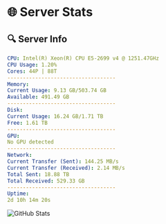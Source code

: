 # 🌐 Server Stats
## 🔍 Server Info
```yaml
CPU: Intel(R) Xeon(R) CPU E5-2699 v4 @ 1251.47GHz
CPU Usage: 1.20%
Cores: 44P | 88T
-----------------------------------
Memory:
Current Usage: 9.13 GB/503.74 GB
Available: 491.49 GB
-----------------------------------
Disk:
Current Usage: 16.24 GB/1.71 TB
Free: 1.61 TB
-----------------------------------
GPU:
No GPU detected
-----------------------------------
Network:
Current Transfer (Sent): 144.25 MB/s
Current Transfer (Received): 2.14 MB/s
Total Sent: 18.88 TB
Total Received: 529.33 GB
-----------------------------------
Uptime:
2d 10h 14m 20s
```
![GitHub Stats](https://img.shields.io/badge/Updated-2025-02-10_08:57:38-blue)